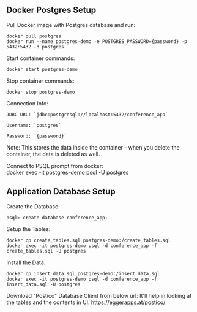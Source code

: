 
## Docker Postgres Setup

Pull Docker image with Postgres database and run:

    docker pull postgres
    docker run --name postgres-demo -e POSTGRES_PASSWORD={password} -p 5432:5432 -d postgres

Start container commands:

    docker start postgres-demo

Stop container commands:

    docker stop postgres-demo

Connection Info:

    JDBC URL: `jdbc:postgresql://localhost:5432/conference_app`

    Username: `postgres`

    Password: `{password}`

Note: This stores the data inside the container - when you delete the container, the data is deleted as well.

Connect to PSQL prompt from docker:  
   docker exec -it postgres-demo psql -U postgres
   
## Application Database Setup

Create the Database:

    psql> create database conference_app;


Setup the Tables:

    docker cp create_tables.sql postgres-demo:/create_tables.sql
    docker exec -it postgres-demo psql -d conference_app -f create_tables.sql -U postgres

Install the Data:

    docker cp insert_data.sql postgres-demo:/insert_data.sql
    docker exec -it postgres-demo psql -d conference_app -f insert_data.sql -U postgres

Download "Postico" Database Client from below url:
It'll help in looking at the tables and the contents in UI.
    https://eggerapps.at/postico/
